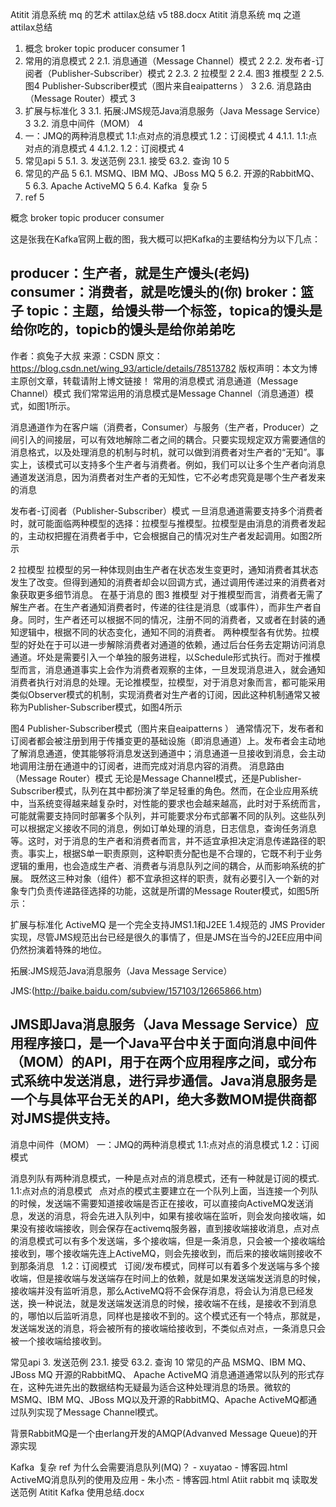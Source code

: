 Atitit 消息系统 mq 的艺术 attilax总结 v5 t88.docx
Atitit 消息系统 mq 之道 attilax总结

1. 概念 broker  topic  producer consumer	1
2. 常用的消息模式	2
2.1. 消息通道（Message Channel）模式	2
2.2. 发布者-订阅者（Publisher-Subscriber）模式	2
2.3. 2 拉模型	2
2.4. 图3 推模型	2
2.5. 图4 Publisher-Subscriber模式（图片来自eaipatterns ）	3
2.6. 消息路由（Message Router）模式	3
3. 扩展与标准化	3
3.1. 拓展:JMS规范Java消息服务（Java Message Service）	3
3.2. 消息中间件（MOM）	4
4. 一：JMQ的两种消息模式     1.1:点对点的消息模式    1.2：订阅模式	4
4.1.1. 1.1:点对点的消息模式	4
4.1.2. 1.2：订阅模式	4
5. 常见api	5
5.1. 3. 发送范例	23.1. 接受 63.2. 查询 10	5
6. 常见的产品	5
6.1. MSMQ、IBM MQ、JBoss MQ	5
6.2. 开源的RabbitMQ、	5
6.3. Apache ActiveMQ	5
6.4. Kafka  复杂	5
7. ref	5

概念 broker  topic  producer consumer

这是张我在Kafka官网上截的图，我大概可以把Kafka的主要结构分为以下几点：

producer：生产者，就是生产馒头(老妈)
consumer：消费者，就是吃馒头的(你)
broker：篮子
topic：主题，给馒头带一个标签，topica的馒头是给你吃的，topicb的馒头是给你弟弟吃
--------------------- 
作者：疯兔子大叔 
来源：CSDN 
原文：https://blog.csdn.net/wing_93/article/details/78513782 
版权声明：本文为博主原创文章，转载请附上博文链接！
常用的消息模式
消息通道（Message Channel）模式
我们常常运用的消息模式是Message Channel（消息通道）模式，如图1所示。

消息通道作为在客户端（消费者，Consumer）与服务（生产者，Producer）之间引入的间接层，可以有效地解除二者之间的耦合。只要实现规定双方需要通信的消息格式，以及处理消息的机制与时机，就可以做到消费者对生产者的“无知”。事实上，该模式可以支持多个生产者与消费者。例如，我们可以让多个生产者向消息通道发送消息，因为消费者对生产者的无知性，它不必考虑究竟是哪个生产者发来的消息

发布者-订阅者（Publisher-Subscriber）模式
一旦消息通道需要支持多个消费者时，就可能面临两种模型的选择：拉模型与推模型。拉模型是由消息的消费者发起的，主动权把握在消费者手中，它会根据自己的情况对生产者发起调用。如图2所示

2 拉模型
拉模型的另一种体现则由生产者在状态发生变更时，通知消费者其状态发生了改变。但得到通知的消费者却会以回调方式，通过调用传递过来的消费者对象获取更多细节消息。
在基于消息的
图3 推模型
对于推模型而言，消费者无需了解生产者。在生产者通知消费者时，传递的往往是消息（或事件），而非生产者自身。同时，生产者还可以根据不同的情况，注册不同的消费者，又或者在封装的通知逻辑中，根据不同的状态变化，通知不同的消费者。
两种模型各有优势。拉模型的好处在于可以进一步解除消费者对通道的依赖，通过后台任务去定期访问消息通道。坏处是需要引入一个单独的服务进程，以Schedule形式执行。而对于推模型而言，消息通道事实上会作为消费者观察的主体，一旦发现消息进入，就会通知消费者执行对消息的处理。无论推模型，拉模型，对于消息对象而言，都可能采用类似Observer模式的机制，实现消费者对生产者的订阅，因此这种机制通常又被称为Publisher-Subscriber模式，如图4所示

图4 Publisher-Subscriber模式（图片来自eaipatterns ）
通常情况下，发布者和订阅者都会被注册到用于传播变更的基础设施（即消息通道）上。发布者会主动地了解消息通道，使其能够将消息发送到通道中；消息通道一旦接收到消息，会主动地调用注册在通道中的订阅者，进而完成对消息内容的消费。
消息路由（Message Router）模式
无论是Message Channel模式，还是Publisher-Subscriber模式，队列在其中都扮演了举足轻重的角色。然而，在企业应用系统中，当系统变得越来越复杂时，对性能的要求也会越来越高，此时对于系统而言，可能就需要支持同时部署多个队列，并可能要求分布式部署不同的队列。这些队列可以根据定义接收不同的消息，例如订单处理的消息，日志信息，查询任务消息等。这时，对于消息的生产者和消费者而言，并不适宜承担决定消息传递路径的职责。事实上，根据S单一职责原则，这种职责分配也是不合理的，它既不利于业务逻辑的重用，也会造成生产者、消费者与消息队列之间的耦合，从而影响系统的扩展。
既然这三种对象（组件）都不宜承担这样的职责，就有必要引入一个新的对象专门负责传递路径选择的功能，这就是所谓的Message Router模式，如图5所示：

扩展与标准化
ActiveMQ 是一个完全支持JMS1.1和J2EE 1.4规范的 JMS Provider实现，尽管JMS规范出台已经是很久的事情了，但是JMS在当今的J2EE应用中间仍然扮演着特殊的地位。

拓展:JMS规范Java消息服务（Java Message Service）

JMS:(http://baike.baidu.com/subview/157103/12665866.htm)

JMS即Java消息服务（Java Message Service）应用程序接口，是一个Java平台中关于面向消息中间件（MOM）的API，用于在两个应用程序之间，或分布式系统中发送消息，进行异步通信。Java消息服务是一个与具体平台无关的API，绝大多数MOM提供商都对JMS提供支持。
--------------------- 
消息中间件（MOM）
一：JMQ的两种消息模式     1.1:点对点的消息模式    1.2：订阅模式

消息列队有两种消息模式，一种是点对点的消息模式，还有一种就是订阅的模式.
 
1.1:点对点的消息模式
 
点对点的模式主要建立在一个队列上面，当连接一个列队的时候，发送端不需要知道接收端是否正在接收，可以直接向ActiveMQ发送消息，发送的消息，将会先进入队列中，如果有接收端在监听，则会发向接收端，如果没有接收端接收，则会保存在activemq服务器，直到接收端接收消息，点对点的消息模式可以有多个发送端，多个接收端，但是一条消息，只会被一个接收端给接收到，哪个接收端先连上ActiveMQ，则会先接收到，而后来的接收端则接收不到那条消息
 
1.2：订阅模式
 
订阅/发布模式，同样可以有着多个发送端与多个接收端，但是接收端与发送端存在时间上的依赖，就是如果发送端发送消息的时候，接收端并没有监听消息，那么ActiveMQ将不会保存消息，将会认为消息已经发送，换一种说法，就是发送端发送消息的时候，接收端不在线，是接收不到消息的，哪怕以后监听消息，同样也是接收不到的。这个模式还有一个特点，那就是，发送端发送的消息，将会被所有的接收端给接收到，不类似点对点，一条消息只会被一个接收端给接收到。

常见api
3. 发送范例	23.1. 接受	63.2. 查询	10
常见的产品
MSMQ、IBM MQ、JBoss MQ
开源的RabbitMQ、
Apache ActiveMQ
消息通道通常以队列的形式存在，这种先进先出的数据结构无疑最为适合这种处理消息的场景。微软的MSMQ、IBM MQ、JBoss MQ以及开源的RabbitMQ、Apache ActiveMQ都通过队列实现了Message Channel模式。

背景RabbitMQ是一个由erlang开发的AMQP(Advanved Message Queue)的开源实现

Kafka  复杂
ref
为什么会需要消息队列(MQ)？ - xuyatao - 博客园.html
ActiveMQ消息队列的使用及应用 - 朱小杰 - 博客园.html
Atiit rabbit mq 读取发送范例
Atitit Kafka 使用总结.docx
